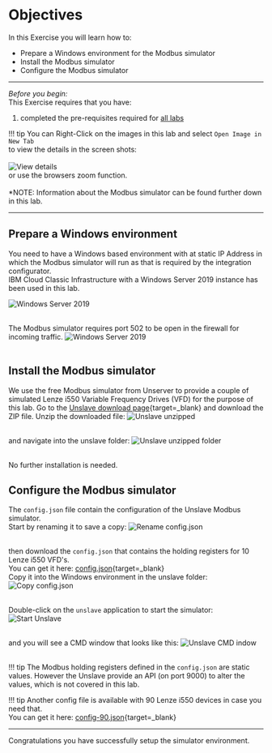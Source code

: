 # Objectives
In this Exercise you will learn how to:

* Prepare a Windows environment for the Modbus simulator
* Install the Modbus simulator
* Configure the Modbus simulator

---
*Before you begin:*  
This Exercise requires that you have:

1. completed the pre-requisites required for [all labs](../prereqs)
 

!!! tip 
    You can Right-Click on the images in this lab and select `Open Image in New Tab` </br>
    to view the details in the screen shots:</br></br>
    ![View details](/img/edc_8.11/setup_00.png)</br>
    or use the browsers zoom function.</br></br>
    *NOTE: Information about the Modbus simulator can be found further down in this lab.


---
##  Prepare a Windows environment

You need to have a Windows based environment with at static IP Address in which the Modbus simulator will run as that is required by the integration configurator.</br>
IBM Cloud Classic Infrastructure with a Windows Server 2019 instance has been used in this lab.</br>

![Windows Server 2019](/img/edc_8.11/setup_01.png)</br></br>

The Modbus simulator requires port 502 to be open in the firewall for incoming traffic.
![Windows Server 2019](/img/edc_8.11/setup_02.png)</br></br>

##  Install the Modbus simulator

We use the free Modbus simulator from Unserver to provide a couple of simulated Lenze i550 Variable Frequency Drives (VFD) for the purpose of this lab.
Go to the [Unslave download page](https://unserver.xyz/docs/unslave/){target=_blank} and download the ZIP file.
Unzip the downloaded file:
![Unslave unzipped](/img/edc_8.11/setup_03.png)</br></br>

and navigate into the unslave folder:
![Unslave unzipped folder](/img/edc_8.11/setup_04.png)</br></br>

No further installation is needed.

##  Configure the Modbus simulator

The `config.json` file contain the configuration of the Unslave Modbus simulator.</br>
Start by renaming it to save a copy:
![Rename config.json](/img/edc_8.11/setup_05.png)</br></br>

then download the `config.json` that contains the holding registers for 10 Lenze i550 VFD's.</br>
You can get it here: [config.json](/edc_8.11/config/config.json){target=_blank}</br>
Copy it into the Windows environment in the unslave folder:
![Copy config.json](/img/edc_8.11/setup_06.png)</br></br>

Double-click on the `unslave` application to start the simulator:
![Start Unslave](/img/edc_8.11/setup_07.png)</br></br>

and you will see a CMD window that looks like this:
![Unslave CMD indow](/img/edc_8.11/setup_08.png)</br></br>

!!! tip
    The Modbus holding registers defined in the `config.json` are static values. However the Unslave provide an API (on port 9000) to alter the values, which is not covered in this lab.

!!! tip
    Another config file is available with 90 Lenze i550 devices in case you need that.</br>
    You can get it here: [config-90.json](/edc_8.11/config/config-90.json){target=_blank}</br>

---
Congratulations you have successfully setup the simulator environment.</br>
